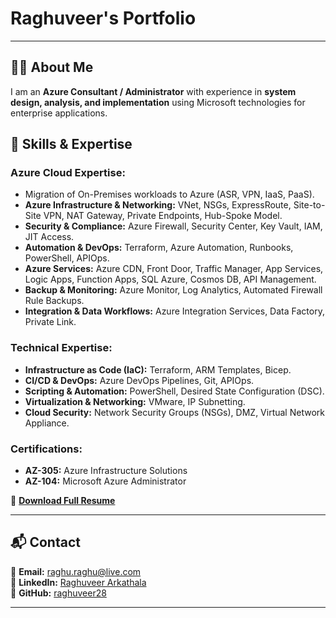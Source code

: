 # Raghuveer's Portfolio  

---  

## 👨‍💻 About Me  

I am an **Azure Consultant / Administrator** with experience in **system design, analysis, and implementation** using Microsoft technologies for enterprise applications.  

## 🚀 Skills & Expertise  

### **Azure Cloud Expertise:**  
- Migration of On-Premises workloads to Azure (ASR, VPN, IaaS, PaaS).  
- **Azure Infrastructure & Networking:** VNet, NSGs, ExpressRoute, Site-to-Site VPN, NAT Gateway, Private Endpoints, Hub-Spoke Model.  
- **Security & Compliance:** Azure Firewall, Security Center, Key Vault, IAM, JIT Access.  
- **Automation & DevOps:** Terraform, Azure Automation, Runbooks, PowerShell, APIOps.  
- **Azure Services:** Azure CDN, Front Door, Traffic Manager, App Services, Logic Apps, Function Apps, SQL Azure, Cosmos DB, API Management.  
- **Backup & Monitoring:** Azure Monitor, Log Analytics, Automated Firewall Rule Backups.  
- **Integration & Data Workflows:** Azure Integration Services, Data Factory, Private Link.  

### **Technical Expertise:**  
- **Infrastructure as Code (IaC):** Terraform, ARM Templates, Bicep.  
- **CI/CD & DevOps:** Azure DevOps Pipelines, Git, APIOps.  
- **Scripting & Automation:** PowerShell, Desired State Configuration (DSC).  
- **Virtualization & Networking:** VMware, IP Subnetting.  
- **Cloud Security:** Network Security Groups (NSGs), DMZ, Virtual Network Appliance.  

### **Certifications:**  
- **AZ-305:** Azure Infrastructure Solutions  
- **AZ-104:** Microsoft Azure Administrator  

📄 **[Download Full Resume](https://github.com/raghuveer28/Raghuveer_Arkathala_Resume/blob/main/Raghu.Azure.pdf)**  

---  

## 📬 Contact  

📧 **Email:** raghu.raghu@live.com  
🔗 **LinkedIn:** [Raghuveer Arkathala](https://www.linkedin.com/in/raghuveerarkathala/)  
🐙 **GitHub:** [raghuveer28](https://github.com/raghuveer28/raghuveer-portfolio)  

---  


